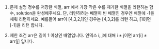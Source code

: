 1. 문제 설명
   정수를 저장한 배열, arr 에서 가장 작은 수를 제거한 배열을 리턴하는 함수, solution을 완성해주세요. 단, 리턴하려는 배열이 빈 배열인 경우엔 배열에 -1을 채워 리턴하세요. 예를들어 arr이 [4,3,2,1]인 경우는 [4,3,2]를 리턴 하고, [10]면 [-1]을 리턴 합니다.

2. 제한 조건
   arr은 길이 1 이상인 배열입니다.
   인덱스 i, j에 대해 i ≠ j이면 arr[i] ≠ arr[j] 입니다.
